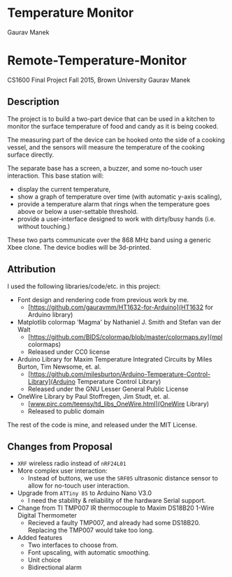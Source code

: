 # Temperature Monitor
Gaurav Manek

# Remote-Temperature-Monitor
CS1600 Final Project
Fall 2015, Brown University
Gaurav Manek <gmanek>

## Description

The project is to build a two-part device that can be used in a kitchen to monitor the surface temperature of food and candy as it is being cooked.

The measuring part of the device can be hooked onto the side of a cooking vessel, and the sensors will measure the temperature of the cooking surface directly.

The separate base has a screen, a buzzer, and some no-touch user interaction. This base station will: 
 - display the current temperature,
 - show a graph of temperature over time (with automatic y-axis scaling), 
 - provide a temperature alarm that rings when the temperature goes above or below a user-settable threshold.
 - provide a user-interface designed to work with dirty/busy hands (i.e. without touching.)

These two parts communicate over the 868 MHz band using a generic Xbee clone. The device bodies will be 3d-printed.

## Attribution

I used the following libraries/code/etc. in this project:

  - Font design and rendering code from previous work by me. 
    - [https://github.com/gauravmm/HT1632-for-Arduino](HT1632 for Arduino library)
  - Matplotlib colormap 'Magma' by Nathaniel J. Smith and Stefan van der Walt
    - [https://github.com/BIDS/colormap/blob/master/colormaps.py](mpl colormaps)
    - Released under CC0 license
  - Arduino Library for Maxim Temperature Integrated Circuits by Miles Burton, Tim Newsome, et. al.
    - [https://github.com/milesburton/Arduino-Temperature-Control-Library](Arduino Temperature Control Library)
    - Released under the GNU Lesser General Public License 
  - OneWire Library by Paul Stoffregen, Jim Studt, et. al.
    - [www.pjrc.com/teensy/td_libs_OneWire.html](OneWire Library)
    - Released to public domain

The rest of the code is mine, and released under the MIT License.

## Changes from Proposal
 - `XRF` wireless radio instead of `nRF24L01`
 - More complex user interaction:
   - Instead of buttons, we use the `SRF05` ultrasonic distance sensor to allow for no-touch user interaction.
 - Upgrade from `ATTiny 85` to Arduino Nano V3.0
    - I need the stability & reliability of the hardware Serial support.
 - Change from TI TMP007 IR thermocouple to Maxim DS18B20 1-Wire Digital Thermometer 
    - Recieved a faulty TMP007, and already had some DS18B20. Replacing the TMP007 would take too long.
 - Added features
    - Two interfaces to choose from.
    - Font upscaling, with automatic smoothing.
    - Unit choice
    - Bidirectional alarm
